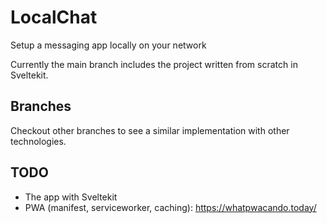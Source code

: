# LocalChat

Setup a messaging app locally on your network

Currently the main branch includes the project written from scratch in Sveltekit.

## Branches

Checkout other branches to see a similar implementation with other technologies.

## TODO

- The app with Sveltekit
- PWA (manifest, serviceworker, caching): https://whatpwacando.today/
